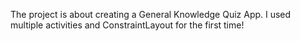 The project is about creating a General Knowledge Quiz App. I used multiple activities and ConstraintLayout for the first time!